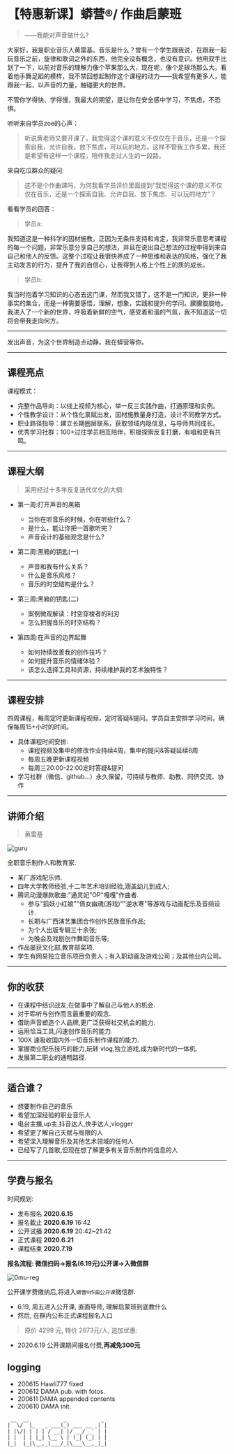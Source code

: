 # 【特惠新课】蟒营®/ 作曲启蒙班
> ——我能对声音做什么?




大家好，我是职业音乐人黄雷基。音乐是什么？曾有一个学生跟我说，在跟我一起玩音乐之前，旋律和歌词之外的东西，他完全没有概念，也没有意识。他用双手比划了一下，以前对音乐的理解力像个苹果那么大，现在呢，像个足球场那么大。看着他手舞足蹈的模样，我不禁回想起制作这个课程的动力——我希望有更多人，能跟我一起，以声音的力量，触碰更大的世界。

不管你学得快、学得慢，我最大的期望，是让你在安全感中学习，不焦虑，不恐惧。

听听来自学员zoe的心声：

> 听说黄老师又要开课了，我觉得这个课的意义不仅仅在于音乐，还是一个探索自我，允许自我，放下焦虑，可以玩的地方。这样不管我工作多累，我还是希望有这样一个课程，陪伴我走过人生的一段路。

来自吃瓜群众的疑问:

>这不是个作曲课吗，为何我看学员评价里面提到“我觉得这个课的意义不仅仅在音乐，还是一个探索自我、允许自我、放下焦虑、可以玩的地方”？

看看学员的回答：

> 学员a:

我知道这是一种科学的因材施教，正因为无条件支持和肯定，我非常乐意思考课程的每一个问题，非常乐意分享自己的想法，并且在说出自己想法的过程中得到来自自己和他人的反馈。这整个过程让我很快养成了一种思维和表达的风格，强化了我主动发言的行为，提升了我的自信心，让我得到人格上个性上的质的成长。


> 学员b:

我当时抱着学习知识的心态去这门课，然而我又错了，这不是一门知识，更非一种事实的集合，而是一种需要感悟，理解，想象，实践和提升的学问。朦朦胧胧地，我进入了一个新的世界，呼吸着新鲜的空气，感受着和谐的气氛，我不知道这一切将会带我走向何方。


-------------

发出声音，为这个世界制造点动静。我在蟒营等你。



-------------
## 课程亮点

课程模式：

- 完整作品导向：以线上视频为核心，举一反三实践作曲，打通原理和实例。
- 个性教学设计：从个性化禀赋出发，因材施教量身打造，设计不同教学方式。
- 职业路径指导：建立长期圈层联系，获取领域内隐信息，与导师共同成长。
- 优秀学习社群：100+过往学员相互陪伴，积极探索反复打磨，有唱和更有共鸣。



-------------
## 课程大纲
> 采用经过十多年反复迭代优化的大纲:


- 第一周:打开声音的黑箱
    + 当你在听音乐的时候，你在听些什么？
    + 是什么，能让你把一首歌听完？
    + 声音设计的基础观念是什么?

- 第二周:黑箱的钥匙(一)
    + 声音和我有什么关系？
    + 什么是音乐风格？
    + 音乐的时空结构是什么？

- 第三周:黑箱的钥匙(二)
    + 案例微观解读：时空穿梭者的利刃 
    + 怎么把握音乐的时空结构？

- 第四周:在声音的边界起舞
    + 如何持续改善我的创作技巧？
    + 如何提升音乐的情绪体验？
    + 该怎么选择工具和资源，持续维护我的艺术独特性？




-------------
## 课程安排

四周课程，每周定时更新课程视频，定时答疑&提问。学员自主安排学习时间，确保每周15+小时的时间。

- 具体课程时间安排:
    + 课程视频及集中的修改作业持续4周，集中的提问&答疑延续8周
    + 每周五晚更新课程视频  
    + 每周三20:00-22:00定时答疑&提问
- 学习社群（微信、github...）永久保留，可持续与教师、助教、同侪交流、协作


-------------
## 讲师介绍
> 黄雷基


![guru](http://ydlj.zoomquiet.top/ipic/2020-06-12-0mu-guru.jpeg)

全职音乐制作人和教育家.

- 某厂游戏配乐师.
- 四年大学教师经验,十二年艺术培训经验,涵盖幼儿到成人;
- 腾讯动漫爆款歌曲:"通灵妃"OP"嘎嘎"作曲者.
    + 参与"狐妖小红娘""倩女幽魂(游戏)""逆水寒"等游戏与动画配乐及音频设计.
    + 长期与广西演艺集团合作创作民族音乐作品;
    + 为个人出版专辑三十余张;
    + 为晚会及戏剧创作舞蹈音乐等;
- 作品屡获文化部,教育部奖项.
- 学生有网易独立音乐项目负责人；有入职动画及游戏公司；及其他业内公司。


-------------
## 你的收获


- 在课程中结识战友,在做事中了解自己与他人的机会.
- 对于聆听与创作而言最重要的观念.
- 借助声音塑造个人品牌,更广泛获得社交机会的能力.
- 运用恰当工具,闪速创作音乐的能力.
- 100X 速吸收国内外一切音乐制作课程的能力.
- 掌握商业配乐技巧的能力,玩转 vlog,独立游戏,成为新时代的一体机.
- 发展第二职业的通畅路径.


-------------
## 适合谁？

- 想要制作自己的音乐
- 希望加深经验的职业音乐人
- 电台主播,up主,抖音达人,快手达人,vlogger
- 希望更了解自己天赋与局限的人
- 希望深入理解音乐及其他艺术领域的任何人
- 已经写了几首歌,但现在想了解更多有关音乐制作的信息的人



-------------
## 学费与报名

时间规划:

- 发布报名 **2020.6.15**
- 报名截止 **2020.6.19** 16:42
- 公开试播 **2020.6.19** 20:42~21:42
- 正式课程 **2020.6.21**
- 课程结束 **2020.7.19**


**报名流程: 微信扫码->报名(6.19元)公开课→入微信群**

![0mu-reg](http://ydlj.zoomquiet.top/ipic/2020-06-11-mu-reg-zip.jpg)


公开课学费缴纳后,将进入`蟒营®作曲公开课`微信群.

- 6.19, 周五进入公开课, 直面导师, 理解启蒙班到底教什么
- 然后, 在群内公布正式课程报名入口


> 原价 4299 元, 特价 2673元/人, 追加优惠:

- 2020.6.19 公开课期间报名付费,**再减免300元**






## logging

- 200615 Hawli777 fixed
- 200612 DAMA pub. with fotos.
- 200611 DAMA appended contents
- 200610 DAMA init.

```
 __  __           _           _
|  \/  |_   _ ___(_) ___ __ _| |
| |\/| | | | / __| |/ __/ _` | |
| |  | | |_| \__ \ | (_| (_| | |
|_|  |_|\__,_|___/_|\___\__,_|_|

```

